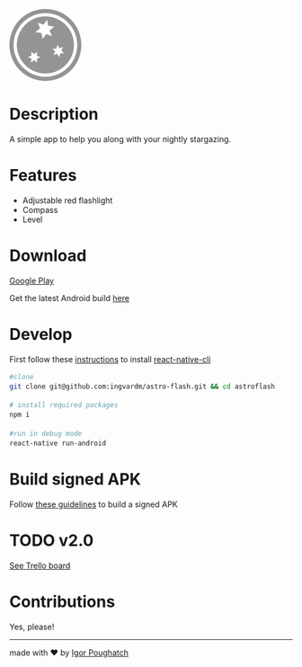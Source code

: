 ![AstroFlash](./icon_rm.png "AstroFlash")

Description
===
A simple app to help you along with your nightly stargazing.

Features
===
* Adjustable red flashlight
* Compass
* Level

Download
===

[Google Play](https://play.google.com/store/apps/details?id=com.astroflash)

Get the latest Android build [here](https://drive.google.com/file/d/1uwMRRr0io2LEbhcbNYMsOGfX-559xiiK/view?usp=sharing)

Develop
===
First follow these [instructions](https://facebook.github.io/react-native/docs/getting-started.html#installing-dependencies) to install [react-native-cli](https://facebook.github.io/react-native/docs/getting-started.html#installing-dependencies)

```bash
#clone
git clone git@github.com:ingvardm/astro-flash.git && cd astroflash

# install required packages
npm i

#run in debug mode
react-native run-android
```

Build signed APK
===
Follow [these guidelines](https://facebook.github.io/react-native/docs/signed-apk-android.html) to build a signed APK

TODO v2.0
===
[See Trello board](https://trello.com/b/tnCgIkXb/astroflash)

Contributions
===
Yes, please!

---


made with ❤️ by [Igor Poughatch](https://github.com/ingvardm)
